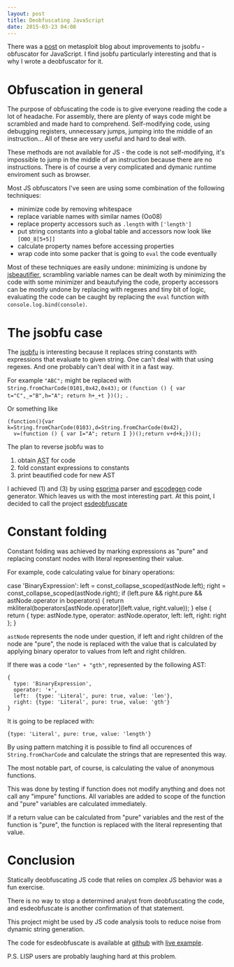```yaml
---
layout: post
title: Deobfuscating JavaScript
date: 2015-03-23 04:08
---
```


There was a [post][1] on metasploit blog about improvements to
jsobfu - obfuscator for JavaScript.  I find jsobfu particularly interesting
and that is why I wrote a deobfuscator for it.

<!-- more -->

# Obfuscation in general

The purpose of obfuscating the code is to give everyone reading the code a lot of headache.
For assembly, there are plenty of ways code might be scrambled and made hard to comprehend.
Self-modifying code, using debugging registers, unnecessary jumps, jumping into
the middle of an instruction...  All of these are very useful and hard to deal with.

These methods are not available for JS - the code is not self-modifying,
it's impossible to jump in the middle of an instruction because there are no instructions.
There is of course a very complicated and dymanic runtime enviroment such as browser.

Most JS obfuscators I've seen are using some combination of the following techniques:

- minimize code by removing whitespace
- replace variable names with similar names (Oo08)
- replace property accessors such as `.length` with `['length']`
- put string constants into a global table and accessors now look like `[O0O_8[5+5]]`
- calculate property names before accessing properties
- wrap code into some packer that is going to `eval` the code eventually

Most of these techniques are easily undone:
minimizing is undone by [jsbeautifier][2],
scrambling variable names can be dealt woth by minimizing the code with some minimizer and beautufying the code,
property accessors can be mostly undone by replacing with regexes and tiny bit of logic,
evaluating the code can be caught by replacing the `eval` function with `console.log.bind(console)`.

# The jsobfu case

The [jsobfu][3] is interesting because it replaces string constants with expressions that
evaluate to given string.  One can't deal with that using regexes.
And one probably can't deal with it in a fast way.

For example `"ABC";` might be replaced with `String.fromCharCode(0101,0x42,0x43);` or `(function () { var t="C",_="B",h="A"; return h+_+t })(); `.

Or something like

    (function(){var k=String.fromCharCode(0103),d=String.fromCharCode(0x42),
      v=(function () { var I="A"; return I })();return v+d+k;})();


The plan to reverse jsobfu was to

1. obtain <abbr title="Abstract Syntax tree">AST</abbr> for code
2. fold constant expressions to constants
3. print beautified code for new AST

I achieved (1) and (3) by using [esprima][4] parser and [escodegen][5] code generator.
Which leaves us with the most interesting part.  At this point, I decided to call the project [esdeobfuscate][7]

# Constant folding

Constant folding was achieved by marking expressions as "pure" and replacing constant nodes
with literal representing their value.

For example, code calculating value for binary operations:

   case 'BinaryExpression':
       left = const_collapse_scoped(astNode.left);
       right = const_collapse_scoped(astNode.right);
       if (left.pure && right.pure && astNode.operator in boperators) {
           return mkliteral(boperators[astNode.operator](left.value, right.value));
       } else {
           return {
               type: astNode.type,
               operator: astNode.operator,
               left: left,
               right: right
           };
       }

`astNode` represents the node under question, if left and right children of the node are "pure",
the node is replaced with the value that is calculated by applying binary operator to values from left and right children.

If there was a code `"len" + "gth"`, represented by the following AST:

    {
      type: 'BinaryExpression',
      operator: '+',
      left:  {type: 'Literal', pure: true, value: 'len'},
      right: {type: 'Literal', pure: true, value: 'gth'}
    }

It is going to be replaced with:

    {type: 'Literal', pure: true, value: 'length'}

By using pattern matching it is possible to find all occurences of `String.fromCharCode`
and calculate the strings that are represented this way.

The most notable part, of course, is calculating the value of anonymous functions.

This was done by testing if function does not modify anything and does not call any "impure" functions.
All variables are added to scope of the function and "pure" variables are calculated immediately.

If a return value can be calculated from "pure" variables and the rest of the function is "pure",
the function is replaced with the literal representing that value.

# Conclusion

Statically deobfuscating JS code that relies on complex JS behavior was a fun exercise.

There is no way to stop a determined analyst from deobfuscating the code,
and esdeobfuscate is another confirmation of that statement.

This project might be used by JS code analysis tools to reduce noise from dynamic string generation.

The code for esdeobfuscate is available at [github][7] with [live example][8].

P.S. LISP users are probably laughing hard at this problem.

[1]: https://community.rapid7.com/community/metasploit/blog/2014/12/27/improvements-to-jsobfu
[2]: http://jsbeautifier.org/
[3]: https://github.com/rapid7/jsobfu
[4]: http://esprima.org/
[5]: https://github.com/estools/escodegen
[6]: http://www.jsfuck.com/
[7]: https://github.com/m1el/esdeobfuscate
[8]: http://m1el.github.io/esdeobfuscate/
